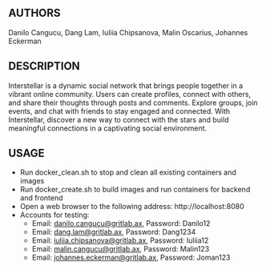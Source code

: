 ## AUTHORS

Danilo Cangucu, Dang Lam, Iuliia Chipsanova, Malin Oscarius, Johannes Eckerman

## DESCRIPTION

Interstellar is a dynamic social network that brings people together in a vibrant online community. Users can create profiles, connect with others, and share their thoughts through posts and comments. Explore groups, join events, and chat with friends to stay engaged and connected. With Interstellar, discover a new way to connect with the stars and build meaningful connections in a captivating social environment.

## USAGE

- Run docker_clean.sh to stop and clean all existing containers and images
- Run docker_create.sh to build images and run containers for backend and frontend
- Open a web browser to the following address: http://localhost:8080
- Accounts for testing:
    + Email: danilo.cangucu@gritlab.ax, Password: Danilo12
    + Email: dang.lam@gritlab.ax, Password: Dang1234
    + Email: iuliia.chipsanova@gritlab.ax, Password: Iuliia12
    + Email: malin.cangucu@gritlab.ax, Password: Malin123
    + Email: johannes.eckerman@gritlab.ax, Password: Joman123
